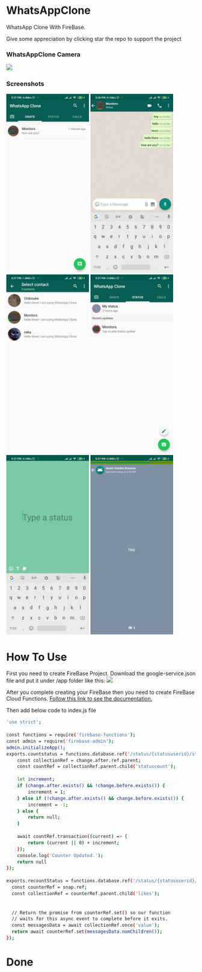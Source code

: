 # WhatsAppClone
WhatsApp Clone With FireBase.

Give some appreciation by clicking star the repo to support the project

### WhatsAppClone Camera
![](WhatsAppClone-Camera.gif)

### Screenshots
<img src="SS Chat.jpg" width="220"/> <img src="SS Chat Room.jpg" width="220"/> <img src="SS Contact.jpg" width="220"/> <img src="SS Status.jpg" width="220"/> <img src="SS Create Status.jpg" width="220"/> <img src="SS Status View.jpg" width="220"/>

# How To Use 
First you need to create FireBase Project. Download the google-service.json file and put it under /app folder like this: <img src = "https://www.gstatic.com/mobilesdk/160426_mobilesdk/images/android_studio_project_panel@2x.png" width="120"/>

After you complete creating your FireBase then you need to create FireBase Cloud Functions. [Follow this link to see the documentation.](https://firebase.google.com/docs/functions/get-started?authuser=1)

Then add below code to index.js file
```bash
'use strict';

const functions = require('firebase-functions');
const admin = require('firebase-admin');
admin.initializeApp();
exports.countstatus = functions.database.ref('/status/{statususerid}/statusItem/{statusid}').onWrite(async (change) => {
	const collectionRef = change.after.ref.parent;
	const countRef = collectionRef.parent.child('statuscount');

	let increment;
	if (change.after.exists() && !change.before.exists()) {
		increment = 1; 
	} else if (!change.after.exists() && change.before.exists()) {
		increment = -1;
	} else {
		return null;
	}

	await countRef.transaction((current) => {
		return (current || 0) + increment;
	});
	console.log('Counter Updated.');
	return null
});

exports.recountStatus = functions.database.ref('/status/{statususerid}/statuscount').onWrite(async (snap) => {
  const counterRef = snap.ref;
  const collectionRef = counterRef.parent.child('likes');


  // Return the promise from counterRef.set() so our function
  // waits for this async event to complete before it exits.
  const messagesData = await collectionRef.once('value');
  return await counterRef.set(messagesData.numChildren());
});
```

# Done
